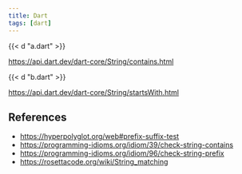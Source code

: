 ```yaml
---
title: Dart
tags: [dart]
---
```


{{< d "a.dart" >}}

<https://api.dart.dev/dart-core/String/contains.html>

{{< d "b.dart" >}}

<https://api.dart.dev/dart-core/String/startsWith.html>

## References

- <https://hyperpolyglot.org/web#prefix-suffix-test>
- <https://programming-idioms.org/idiom/39/check-string-contains>
- <https://programming-idioms.org/idiom/96/check-string-prefix>
- <https://rosettacode.org/wiki/String_matching>
